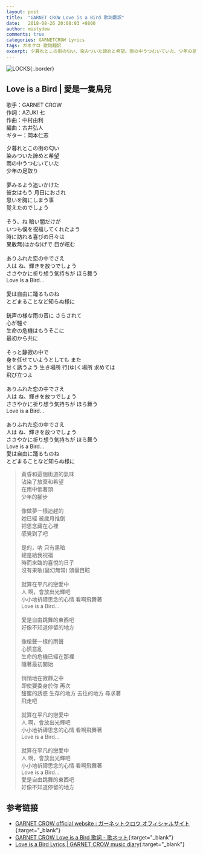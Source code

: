 ```yaml
---
layout: post
title:  "GARNET CROW Love is a Bird 歌詞翻訳"
date:   2018-08-26 20:08:03 +0800
author: mistydew
comments: true
categories: GARNETCROW Lyrics
tags: ガネクロ 歌詞翻訳
excerpt: 夕暮れとこの街の匂い、染みついた諦めと希望。雨の中うつむいていた、少年の足取り。
---
```

![LOCKS](https://raw.githubusercontent.com/mistydew/gc2/master/cover/album/AL06_LOCKS.jpg){:.border}

## Love is a Bird | 愛是一隻鳥兒

歌手：GARNET CROW<br>
作詞：AZUKI 七<br>
作曲：中村由利<br>
編曲：古井弘人<br>
ギター：岡本仁志

<div class="lyric-original">
<p>
夕暮れとこの街の匂い<br>
染みついた諦めと希望<br>
雨の中うつむいていた<br>
少年の足取り<br>
<br>
夢みるよう追いかけた<br>
彼女はもう 月日におされ<br>
思いを胸にしまう事<br>
覚えたのでしょう<br>
<br>
そう、ね 暗い闇だけが<br>
いつも僕を祝福してくれたよう<br>
時に訪れる喜びの日々は<br>
果敢無(はかな)げで 目が眩む<br>
<br>
ありふれた恋の中でさえ<br>
人は ね、輝きを放つでしょう<br>
ささやかに祈り想う気持ちが ほら舞う<br>
Love is a Bird...<br>
<br>
愛は自由に踊るものね<br>
とどまることなど知らぬ様に<br>
<br>
銃声の様な雨の音に さらされて<br>
心が騒ぐ<br>
生命の危機はもうそこに<br>
最初から共に<br>
<br>
そっと静寂の中で<br>
身を任せていようとしても また<br>
甘く誘うよう 生き場所 行(ゆ)く場所 求めては<br>
飛び立つよ<br>
<br>
ありふれた恋の中でさえ<br>
人は ね、輝きを放つでしょう<br>
ささやかに祈り想う気持ちが ほら舞う<br>
Love is a Bird...<br>
<br>
ありふれた恋の中でさえ<br>
人は ね、輝きを放つでしょう<br>
ささやかに祈り想う気持ちが ほら舞う<br>
Love is a Bird...<br>
愛は自由に踊るものね<br>
とどまることなど知らぬ様に
</p>
</div>

<div class="lyric-translation">
<blockquote>
黃昏和這個街道的氣味<br>
沾染了放棄和希望<br>
在雨中低著頭<br>
少年的腳步<br>
<br>
像做夢一樣追趕的<br>
她已經 被歲月推倒<br>
把思念藏在心裡<br>
感覺到了吧<br>
<br>
是的，吶 只有黑暗<br>
總是給我祝福<br>
時而來臨的喜悅的日子<br>
沒有果敢(變幻無常) 頭暈目眩<br>
<br>
就算在平凡的戀愛中<br>
人 啊，會放出光輝吧<br>
小小地祈禱思念的心情 看啊飛舞著<br>
Love is a Bird...<br>
<br>
愛是自由跳舞的東西吧<br>
好像不知道停留的地方<br>
<br>
像槍聲一樣的雨聲 <br>
心慌意亂<br>
生命的危機已經在那裡<br>
隨著最初開始<br>
<br>
悄悄地在寂靜之中<br>
即使要委身於你 再次<br>
甜蜜的誘惑 生存的地方 去往的地方 尋求著<br>
飛走吧<br>
<br>
就算在平凡的戀愛中<br>
人 啊，會放出光輝吧<br>
小小地祈禱思念的心情 看啊飛舞著<br>
Love is a Bird...<br>
<br>
就算在平凡的戀愛中<br>
人 啊，會放出光輝吧<br>
小小地祈禱思念的心情 看啊飛舞著<br>
Love is a Bird...<br>
愛是自由跳舞的東西吧<br>
好像不知道停留的地方
</blockquote>
</div>

## 参考链接

* [GARNET CROW official website : ガーネットクロウ オフィシャルサイト](http://www.garnetcrow.com){:target="_blank"}
* [GARNET CROW Love is a Bird 歌詞 - 歌ネット](https://www.uta-net.com/song/63136){:target="_blank"}
* [Love is a Bird Lyrics \| GARNET CROW music diary](https://mistydew.github.io/gc/lyrics/original/Love%20is%20a%20Bird.html){:target="_blank"}
